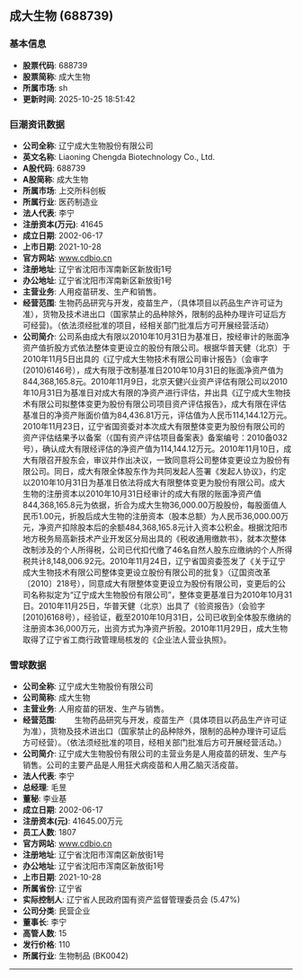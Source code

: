 ## 成大生物 (688739)

### 基本信息

- **股票代码**: 688739
- **股票简称**: 成大生物
- **所属市场**: sh
- **更新时间**: 2025-10-25 18:51:42

### 巨潮资讯数据

- **公司全称**: 辽宁成大生物股份有限公司
- **英文名称**: Liaoning Chengda Biotechnology Co., Ltd.
- **A股代码**: 688739
- **A股简称**: 成大生物
- **所属市场**: 上交所科创板
- **所属行业**: 医药制造业
- **法人代表**: 李宁
- **注册资本(万元)**: 41645
- **成立日期**: 2002-06-17
- **上市日期**: 2021-10-28
- **官方网站**: www.cdbio.cn
- **注册地址**: 辽宁省沈阳市浑南新区新放街1号
- **办公地址**: 辽宁省沈阳市浑南新区新放街1号
- **主营业务**: 人用疫苗研发、生产和销售。
- **经营范围**: 生物药品研究与开发，疫苗生产，（具体项目以药品生产许可证为准），货物及技术进出口（国家禁止的品种除外，限制的品种办理许可证后方可经营)。（依法须经批准的项目，经相关部门批准后方可开展经营活动）
- **公司简介**: 公司系由成大有限以2010年10月31日为基准日，按经审计的账面净资产值折股方式依法整体变更设立的股份有限公司。根据华普天健（北京）于2010年11月5日出具的《辽宁成大生物技术有限公司审计报告》（会审字(2010)6146号），成大有限于改制基准日2010年10月31日的账面净资产值为844,368,165.8元。2010年11月9日，北京天健兴业资产评估有限公司以2010年10月31日为基准日对成大有限的净资产进行评估，并出具《辽宁成大生物技术有限公司拟整体变更为股份有限公司项目资产评估报告》，成大有限在评估基准日的净资产账面价值为84,436.81万元，评估值为人民币114,144.12万元。2010年11月23日，辽宁省国资委对本次成大有限整体变更为股份有限公司的资产评估结果予以备案（《国有资产评估项目备案表》备案编号：2010备032号），确认成大有限经评估的净资产值为114,144.12万元。2010年11月10日，成大有限召开股东会，审议并作出决议，一致同意将公司整体变更设立为股份有限公司。同日，成大有限全体股东作为共同发起人签署《发起人协议》，约定以2010年10月31日为基准日依法将成大有限整体变更为股份有限公司。成大生物的注册资本以2010年10月31日经审计的成大有限的账面净资产值844,368,165.8元为依据，折合为成大生物36,000.00万股股份，每股面值人民币1.00元，折股后成大生物的注册资本（股本总额）为人民币36,000.00万元，净资产扣除股本后的余额484,368,165.8元计入资本公积金。根据沈阳市地方税务局高新技术产业开发区分局出具的《税收通用缴款书》，就本次整体改制涉及的个人所得税，公司已代扣代缴了46名自然人股东应缴纳的个人所得税共计8,148,006.92元。2010年11月24日，辽宁省国资委签发了《关于辽宁成大生物技术有限公司整体变更设立股份有限公司的批复》（辽国资改革〔2010〕218号），同意成大有限整体变更设立为股份有限公司，变更后的公司名称拟定为“辽宁成大生物股份有限公司”，整体变更基准日为2010年10月31日。2010年11月25日，华普天健（北京）出具了《验资报告》（会验字[2010]6168号），经验证，截至2010年10月31日，公司已收到全体股东缴纳的注册资本36,000万元，出资方式为净资产折股。2010年11月29日，成大生物取得了辽宁省工商行政管理局核发的《企业法人营业执照》。

### 雪球数据

- **公司全称**: 辽宁成大生物股份有限公司
- **公司简称**: 成大生物
- **主营业务**: 人用疫苗的研发、生产与销售。
- **经营范围**: 　　生物药品研究与开发，疫苗生产（具体项目以药品生产许可证为准），货物及技术进出口（国家禁止的品种除外，限制的品种办理许可证后方可经营）。（依法须经批准的项目，经相关部门批准后方可开展经营活动。）
- **公司简介**: 辽宁成大生物股份有限公司的主营业务是人用疫苗的研发、生产与销售。公司的主要产品是人用狂犬病疫苗和人用乙脑灭活疫苗。
- **法人代表**: 李宁
- **总经理**: 毛昱
- **董秘**: 李业基
- **成立日期**: 2002-06-17
- **注册资本(元)**: 41645.00万元
- **员工人数**: 1807
- **官方网站**: www.cdbio.cn
- **注册地址**: 辽宁省沈阳市浑南区新放街1号
- **办公地址**: 辽宁省沈阳市浑南区新放街1号
- **上市日期**: 2021-10-28
- **所属省份**: 辽宁省
- **实际控制人**: 辽宁省人民政府国有资产监督管理委员会 (5.47%)
- **公司分类**: 民营企业
- **董事长**: 李宁
- **高管人数**: 15
- **发行价格**: 110
- **所属行业**: 生物制品 (BK0042)

---